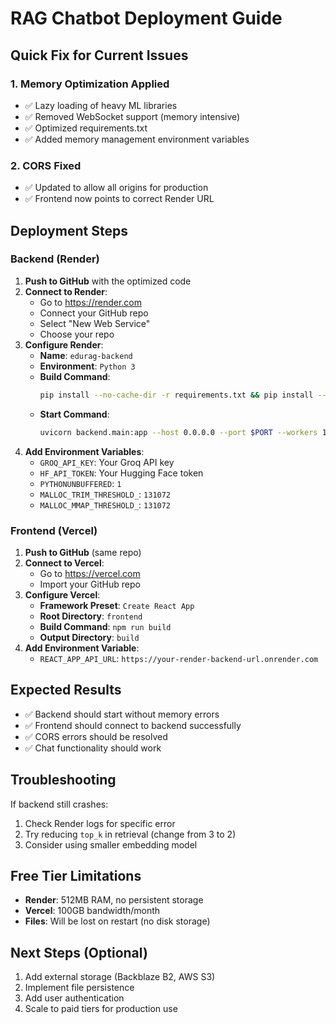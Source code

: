 # RAG Chatbot Deployment Guide

## Quick Fix for Current Issues

### 1. Memory Optimization Applied
- ✅ Lazy loading of heavy ML libraries
- ✅ Removed WebSocket support (memory intensive)
- ✅ Optimized requirements.txt
- ✅ Added memory management environment variables

### 2. CORS Fixed
- ✅ Updated to allow all origins for production
- ✅ Frontend now points to correct Render URL

## Deployment Steps

### Backend (Render)
1. **Push to GitHub** with the optimized code
2. **Connect to Render**:
   - Go to https://render.com
   - Connect your GitHub repo
   - Select "New Web Service"
   - Choose your repo
3. **Configure Render**:
   - **Name**: `edurag-backend`
   - **Environment**: `Python 3`
   - **Build Command**: 
     ```bash
     pip install --no-cache-dir -r requirements.txt && pip install --no-cache-dir -r backend/requirements.txt
     ```
   - **Start Command**: 
     ```bash
     uvicorn backend.main:app --host 0.0.0.0 --port $PORT --workers 1
     ```
4. **Add Environment Variables**:
   - `GROQ_API_KEY`: Your Groq API key
   - `HF_API_TOKEN`: Your Hugging Face token
   - `PYTHONUNBUFFERED`: `1`
   - `MALLOC_TRIM_THRESHOLD_`: `131072`
   - `MALLOC_MMAP_THRESHOLD_`: `131072`

### Frontend (Vercel)
1. **Push to GitHub** (same repo)
2. **Connect to Vercel**:
   - Go to https://vercel.com
   - Import your GitHub repo
3. **Configure Vercel**:
   - **Framework Preset**: `Create React App`
   - **Root Directory**: `frontend`
   - **Build Command**: `npm run build`
   - **Output Directory**: `build`
4. **Add Environment Variable**:
   - `REACT_APP_API_URL`: `https://your-render-backend-url.onrender.com`

## Expected Results
- ✅ Backend should start without memory errors
- ✅ Frontend should connect to backend successfully
- ✅ CORS errors should be resolved
- ✅ Chat functionality should work

## Troubleshooting
If backend still crashes:
1. Check Render logs for specific error
2. Try reducing `top_k` in retrieval (change from 3 to 2)
3. Consider using smaller embedding model

## Free Tier Limitations
- **Render**: 512MB RAM, no persistent storage
- **Vercel**: 100GB bandwidth/month
- **Files**: Will be lost on restart (no disk storage)

## Next Steps (Optional)
1. Add external storage (Backblaze B2, AWS S3)
2. Implement file persistence
3. Add user authentication
4. Scale to paid tiers for production use
